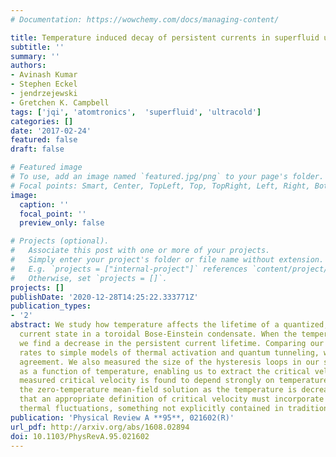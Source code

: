 ```yaml
---
# Documentation: https://wowchemy.com/docs/managing-content/

title: Temperature induced decay of persistent currents in superfluid ultracold gas
subtitle: ''
summary: ''
authors:
- Avinash Kumar
- Stephen Eckel
- jendrzejewski
- Gretchen K. Campbell
tags: ['jqi', 'atomtronics',  'superfluid', 'ultracold']
categories: []
date: '2017-02-24'
featured: false
draft: false

# Featured image
# To use, add an image named `featured.jpg/png` to your page's folder.
# Focal points: Smart, Center, TopLeft, Top, TopRight, Left, Right, BottomLeft, Bottom, BottomRight.
image:
  caption: ''
  focal_point: ''
  preview_only: false

# Projects (optional).
#   Associate this post with one or more of your projects.
#   Simply enter your project's folder or file name without extension.
#   E.g. `projects = ["internal-project"]` references `content/project/deep-learning/index.md`.
#   Otherwise, set `projects = []`.
projects: []
publishDate: '2020-12-28T14:25:22.333771Z'
publication_types:
- '2'
abstract: We study how temperature affects the lifetime of a quantized, persistent
  current state in a toroidal Bose-Einstein condensate. When the temperature is increased,
  we find a decrease in the persistent current lifetime. Comparing our measured decay
  rates to simple models of thermal activation and quantum tunneling, we do not find
  agreement. We also measured the size of the hysteresis loops in our superfluid ring
  as a function of temperature, enabling us to extract the critical velocity. The
  measured critical velocity is found to depend strongly on temperature, approaching
  the zero-temperature mean-field solution as the temperature is decreased. This indicates
  that an appropriate definition of critical velocity must incorporate the role of
  thermal fluctuations, something not explicitly contained in traditional theories.
publication: 'Physical Review A **95**, 021602(R)'
url_pdf: http://arxiv.org/abs/1608.02894
doi: 10.1103/PhysRevA.95.021602
---
```

